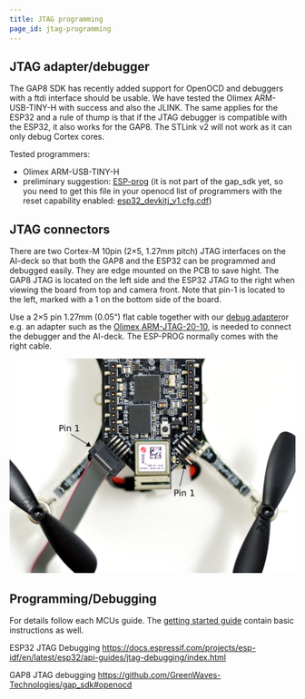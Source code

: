 ```yaml
---
title: JTAG programming
page_id: jtag-programming
---
```


## JTAG adapter/debugger
The GAP8 SDK has recently added support for OpenOCD and debuggers with a ftdi interface should be usable. We have tested the Olimex ARM-USB-TINY-H with success and also the JLINK. The same applies for the ESP32 and a rule of thump is that if the JTAG debugger is compatible with the ESP32, it also works for the GAP8. The STLink v2 will not work as it can only debug Cortex cores.

Tested programmers:
- Olimex ARM-USB-TINY-H
- preliminary suggestion: [ESP-prog](https://www.digikey.se/product-detail/en/schtoeta-engineering-limited/ESP-PROG/1965-ESP-PROG-ND/10259352?utm_adgroup=Programmers%2C%20Emulators%2C%20Debuggers&utm_source=google&utm_medium=cpc&utm_campaign=Shopping_Product_Development%20Boards%2C%20Kits%2C%20Programmers&utm_term=&productid=10259352&gclid=EAIaIQobChMIzPWTjq7y6QIVA8AYCh01ywkxEAYYASABEgK-NfD_BwE) (it is not part of the gap_sdk yet, so you need to get this file in your openocd list of programmers with the reset capability enabled: [esp32_devkitj_v1.cfg.cdf](https://github.com/espressif/openocd-esp32/blob/master/tcl/interface/ftdi/esp32_devkitj_v1.cfg))


## JTAG connectors
There are two Cortex-M 10pin (2×5, 1.27mm pitch) JTAG interfaces on the AI-deck so that both the GAP8 and the ESP32 can be programmed and debugged easily. They are edge mounted on the PCB to save hight. The GAP8 JTAG is located on the left side and the ESP32 JTAG to the right when viewing the board from top and camera front. Note that pin-1 is located to the left, marked with a 1 on the bottom side of the board.


Use a 2×5 pin 1.27mm (0.05“) flat cable together with our [debug adapter](https://www.bitcraze.io/debug-adapter-kit)or e.g. an adapter such as the [Olimex ARM-JTAG-20-10](https://www.olimex.com/Products/ARM/JTAG/ARM-JTAG-20-10), is needed to connect the debugger and the AI-deck. The ESP-PROG normally comes with the right cable.

![JTAG cable connected to GAP8](ai-deck-jtag-connecting.png)

## Programming/Debugging
For details follow each MCUs guide. The [getting started guide](/docs/getting-started/getting-started.md) contain basic instructions as well.

ESP32 JTAG Debugging
https://docs.espressif.com/projects/esp-idf/en/latest/esp32/api-guides/jtag-debugging/index.html

GAP8 JTAG debugging
https://github.com/GreenWaves-Technologies/gap_sdk#openocd
